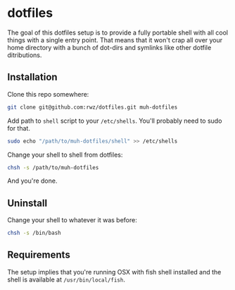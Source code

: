 # dotfiles

The goal of this dotfiles setup is to provide a fully portable shell with all
cool things with a single entry point. That means that it won't crap all over
your home directory with a bunch of dot-dirs and symlinks like other dotfile
ditributions.

## Installation

Clone this repo somewhere:

```sh
git clone git@github.com:rwz/dotfiles.git muh-dotfiles
```

Add path to `shell` script to your `/etc/shells`. You'll probably need to sudo
for that.

```sh
sudo echo "/path/to/muh-dotfiles/shell" >> /etc/shells
```

Change your shell to shell from dotfiles:

```sh
chsh -s /path/to/muh-dotfiles
```

And you're done.

## Uninstall

Change your shell to whatever it was before:

```sh
chsh -s /bin/bash
```

## Requirements

The setup implies that you're running OSX with fish shell installed and the
shell is available at `/usr/bin/local/fish`.
